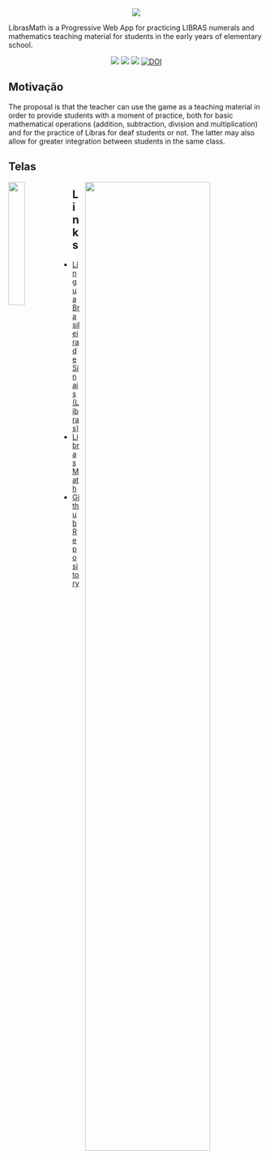 <p align="center">
<img src="https://user-images.githubusercontent.com/22857183/93347984-11ca7b80-f80c-11ea-926d-82f84052c4e0.png">
</p>

LibrasMath is a Progressive Web App for practicing LIBRAS numerals and mathematics teaching material for students in the early years of elementary school.

<p align="center">
<img src="https://img.shields.io/badge/VueJS-%3E%20v3.0-green"> <img src="https://img.shields.io/badge/VueRouter-%3E%20v4.0-green"> <img src="https://img.shields.io/badge/sass-v10.0.2-pink">  <a href="https://zenodo.org/badge/latestdoi/295559620"><img target="_blank" src="https://zenodo.org/badge/295559620.svg" alt="DOI"></a>
</p>

## Motivação
The proposal is that the teacher can use the game as a teaching material in order to provide students with a moment of practice, both for basic mathematical operations (addition, subtraction, division and multiplication) and for the practice of Libras for deaf students or not. The latter may also allow for greater integration between students in the same class.

## Telas

<img width="25%" style="float:left;" src="https://user-images.githubusercontent.com/22857183/93349768-4808fa80-f80e-11ea-827d-67b1e3187cf0.png">   <img width="70%" style="margin-left:10px; float:right;" src="https://user-images.githubusercontent.com/22857183/93349982-88687880-f80e-11ea-83db-a12a7f25e6c7.png">

## Links
* [Língua Brasileira de Sinais (Libras)](https://pt.wikipedia.org/wiki/L%C3%ADngua_brasileira_de_sinais)
* [Libras Math](https://libras-math.netlify.app/)
* [Github Repository](https://github.com/paulhenrique/LibrasMath)
